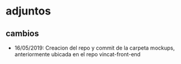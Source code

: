 # adjuntos

## cambios

* 16/05/2019: Creacion del repo y commit de la carpeta mockups, anteriormente ubicada en el repo vincat-front-end